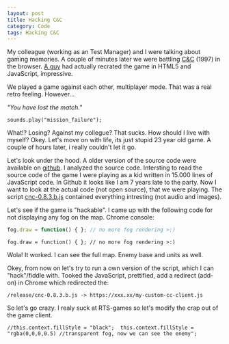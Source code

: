 ```yaml
---
layout: post
title: Hacking C&C
category: Code
tags: Hacking C&C
---
```


My colleague (working as an Test Manager) and I were talking about gaming memories. A couple of minutes later we were battling [C&C](https://www.adityaravishankar.com/projects/games/command-and-conquer) (1997) in the browser. [A guy](https://www.adityaravishankar.com/2011/11/command-and-conquer-programming-an-rts-game-in-html5-and-javascript) had actually recrated the game in HTML5 and JavaScript, impressive.

We played a game against each other, multiplayer mode. That was a real retro feeling. However...

*"You have lost the match."*

``sounds.play("mission_failure");``

What!? Losing? Against my collegue? That sucks. How should I live with myself? Okey. Let's move on with life, its just stupid 23 year old  game. A couple of hours later, i really couldn't let it go. 

Let's look under the hood. A older version of the source code were available on [github](https://github.com/adityaravishankar/command-and-conquer). I analyzed the source code. Intersting to read the source code of the game I were playing as a kid written in 15.000 lines of JavaScript code. In Github it looks like I am 7 years late to the party. Now I want to look at the actual code (not open source), that we were playing. The script [cnc-0.8.3.b.js](https://www.adityaravishankar.com/projects/games/command-and-conquer/release/cnc-0.8.3.b.js) contained everything intresting (not audio and images).

Let's see if the game is "hackable". I came up with the following code for not displaying any fog on the map. Chrome console:

```javascript
fog.draw = function() { }; // no more fog rendering >:)
```

`fog.draw = function() { }; // no more fog rendering >:)`

Wola! It worked. I can see the full map. Enemy base and units as well.

Okey, from now on let's try to run a own version of the script, which I can "hack"/fiddle with. Tooked the JavaScript, prettified, add a redirect (add-on) in Chrome which redirected the:

`/release/cnc-0.8.3.b.js -> https://xxx.xx/my-custom-cc-client.js`

So let's go crazy. I realy suck at RTS-games so let's modify the crap out of the game client.

`
//this.context.fillStyle = "black"; 
this.context.fillStyle = "rgba(0,0,0,0.5) //transparent fog, now we can see the enemy";
`
